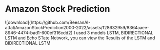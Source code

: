 <h1>Amazon Stock Prediction</h1>
![download](https://github.com/BeesanAl-attal/AmazonStockPrediction2000-2022/assets/128632959/8364aaee-8946-4474-bad1-600ef316cdd2)
I used 3 models LSTM, BIDIRECTIONAL LSTM and Echo STate Network, you can view the Results of the LSTM and BIDIRECTIONAL LSTM 
